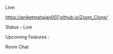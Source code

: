 Live:

https://aniketmahajan007.github.io/Zoom_Clone/

Status - Live

Upcoming Features :

Room Chat
